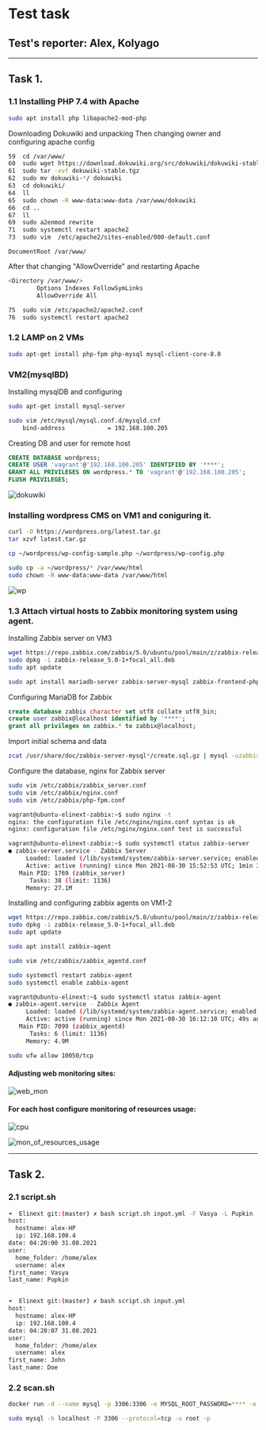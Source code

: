# Test task

## Test's reporter: Alex, Kolyago
------

## Task 1.

### 1.1 Installing PHP 7.4 with Apache

```bash
sudo apt install php libapache2-mod-php
```
Downloading Dokuwiki and unpacking
Then changing owner and configuring apache config

```bash
59  cd /var/www/
60  sudo wget https://download.dokuwiki.org/src/dokuwiki/dokuwiki-stable.tgz
61  sudo tar -xvf dokuwiki-stable.tgz
62  sudo mv dokuwiki-*/ dokuwiki
63  cd dokuwiki/
64  ll
65  sudo chown -R www-data:www-data /var/www/dokuwiki
66  cd ..
67  ll
69  sudo a2enmod rewrite
71  sudo systemctl restart apache2
73  sudo vim  /etc/apache2/sites-enabled/000-default.conf 
```
    DocumentRoot /var/www/

After that changing "AllowOverride" and restarting Apache

```bash
<Directory /var/www/>
        Options Indexes FollowSymLinks
        AllowOverride All

75  sudo vim /etc/apache2/apache2.conf
76  sudo systemctl restart apache2
```

### 1.2 LAMP on 2 VMs

```bash
sudo apt-get install php-fpm php-mysql mysql-client-core-8.0
```

### VM2(mysqlBD)

Installing mysqlDB and configuring

```bash
sudo apt-get install mysql-server

sudo vim /etc/mysql/mysql.conf.d/mysqld.cnf
    bind-address            = 192.168.100.205
```

Creating DB and user for remote host

~~~~sql
CREATE DATABASE wordpress;
CREATE USER 'vagrant'@'192.168.100.205' IDENTIFIED BY '****';
GRANT ALL PRIVILEGES ON wordpress.* TO 'vagrant'@'192.168.100.205';
FLUSH PRIVILEGES;
~~~~

![dokuwiki](dokuwiki.png)

### Installing wordpress CMS on VM1 and coniguring it.

```bash
curl -O https://wordpress.org/latest.tar.gz
tar xzvf latest.tar.gz

cp ~/wordpress/wp-config-sample.php ~/wordpress/wp-config.php

sudo cp -a ~/wordpress/* /var/www/html
sudo chown -R www-data:www-data /var/www/html
```

![wp](wp.png)

### 1.3 Attach virtual hosts to Zabbix monitoring system using agent. 

Installing Zabbix server on VM3

```bash
wget https://repo.zabbix.com/zabbix/5.0/ubuntu/pool/main/z/zabbix-release/zabbix-release_5.0-1+focal_all.deb
sudo dpkg -i zabbix-release_5.0-1+focal_all.deb
sudo apt update

sudo apt install mariadb-server zabbix-server-mysql zabbix-frontend-php zabbix-nginx-conf zabbix-agent
```

Configuring MariaDB for Zabbix

~~~~sql
create database zabbix character set utf8 collate utf8_bin;
create user zabbix@localhost identified by '****';
grant all privileges on zabbix.* to zabbix@localhost;
~~~~

Import initial schema and data

```bash
zcat /usr/share/doc/zabbix-server-mysql*/create.sql.gz | mysql -uzabbix -p zabbix
```

Configure the database, nginx for Zabbix server

```bash
sudo vim /etc/zabbix/zabbix_server.conf
sudo vim /etc/zabbix/nginx.conf
sudo vim /etc/zabbix/php-fpm.conf

vagrant@ubuntu-elinext-zabbix:~$ sudo nginx -t
nginx: the configuration file /etc/nginx/nginx.conf syntax is ok
nginx: configuration file /etc/nginx/nginx.conf test is successful

vagrant@ubuntu-elinext-zabbix:~$ sudo systemctl status zabbix-server
● zabbix-server.service - Zabbix Server
     Loaded: loaded (/lib/systemd/system/zabbix-server.service; enabled; vendor preset: enabled)
     Active: active (running) since Mon 2021-08-30 15:52:53 UTC; 1min 30s ago
   Main PID: 1769 (zabbix_server)
      Tasks: 38 (limit: 1136)
     Memory: 27.1M
```

Installing and configuring zabbix agents on VM1-2

```bash
wget https://repo.zabbix.com/zabbix/5.0/ubuntu/pool/main/z/zabbix-release/zabbix-release_5.0-1+focal_all.deb
sudo dpkg -i zabbix-release_5.0-1+focal_all.deb
sudo apt update

sudo apt install zabbix-agent

sudo vim /etc/zabbix/zabbix_agentd.conf

sudo systemctl restart zabbix-agent
sudo systemctl enable zabbix-agent

vagrant@ubuntu-elinext:~$ sudo systemctl status zabbix-agent
● zabbix-agent.service - Zabbix Agent
     Loaded: loaded (/lib/systemd/system/zabbix-agent.service; enabled; vendor preset: enabled)
     Active: active (running) since Mon 2021-08-30 16:12:10 UTC; 49s ago
   Main PID: 7099 (zabbix_agentd)
      Tasks: 6 (limit: 1136)
     Memory: 4.9M

sudo ufw allow 10050/tcp
```

#### Adjusting web monitoring sites:

![web_mon](web_mon.png)

#### For each host configure monitoring of resources usage:

![cpu](cpu.png)

![mon_of_resources_usage](mon_of_resources_usage.png)

------

## Task 2.

### 2.1 script.sh

```bash
➜  Elinext git:(master) ✗ bash script.sh input.yml -F Vasya -L Pupkin
host:
  hostname: alex-HP
  ip: 192.168.100.4
date: 04:20:00 31.08.2021
user:
  home_folder: /home/alex
  username: alex
first_name: Vasya
last_name: Pupkin


➜  Elinext git:(master) ✗ bash script.sh input.yml                   
host:
  hostname: alex-HP
  ip: 192.168.100.4
date: 04:20:07 31.08.2021
user:
  home_folder: /home/alex
  username: alex
first_name: John
last_name: Doe
```

### 2.2 scan.sh

```bash
docker run -d --name mysql -p 3306:3306 -e MYSQL_ROOT_PASSWORD=**** -e MYSQL_DATABASE=mySchema mysql:5

sudo mysql -h localhost -P 3306 --protocol=tcp -u root -p
```

